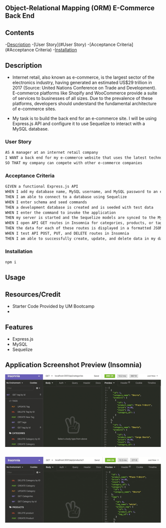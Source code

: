 ## Object-Relational Mapping (ORM) E-Commerce Back End


## Contents
-[Description](#description)
-[User Story](#User Story)
-[Acceptance Criteria] (#Acceptance Criteria)
-[Installation](#Installation)

## Description 

- Internet retail, also known as e-commerce, is the largest sector of the electronics industry, having generated an estimated US$29 trillion in 2017 (Source: United Nations Conference on Trade and Development). E-commerce platforms like Shopify and WooCommerce provide a suite of services to businesses of all sizes. Due to the prevalence of these platforms, developers should understand the fundamental architecture of e-commerce sites.

- My task is to build the back end for an e-commerce site. I will be using Express.js API and configure it to use Sequelize to interact with a MySQL database.

### User Story
```md
AS A manager at an internet retail company
I WANT a back end for my e-commerce website that uses the latest technologies
SO THAT my company can compete with other e-commerce companies
```

### Acceptance Criteria 
```md
GIVEN a functional Express.js API
WHEN I add my database name, MySQL username, and MySQL password to an environment variable file
THEN I am able to connect to a database using Sequelize
WHEN I enter schema and seed commands
THEN a development database is created and is seeded with test data
WHEN I enter the command to invoke the application
THEN my server is started and the Sequelize models are synced to the MySQL database
WHEN I open API GET routes in Insomnia for categories, products, or tags
THEN the data for each of these routes is displayed in a formatted JSON
WHEN I test API POST, PUT, and DELETE routes in Insomnia
THEN I am able to successfully create, update, and delete data in my database
```

### Installation
```md
npm i
```


## Usage


## Resources/Credit
* Starter Code Provided by UM Bootcamp 
* 

## Features
* Express.js
* MySQL
* Sequelize


## Application Screenshot Preview (Insomnia)

![E-Commerce_SQL](./images/E-Commerce_IMG1.png)

##
![E-Commerce_SQL](./images/E-Commerce_IMG2.png)


